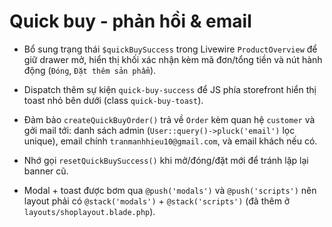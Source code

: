 # Quick buy - phản hồi & email

- Bổ sung trạng thái `$quickBuySuccess` trong Livewire `ProductOverview` để giữ drawer mở, hiển thị khối xác nhận kèm mã đơn/tổng tiền và nút hành động (`Đóng`, `Đặt thêm sản phẩm`).
- Dispatch thêm sự kiện `quick-buy-success` để JS phía storefront hiển thị toast nhỏ bên dưới (class `quick-buy-toast`).
- Đảm bảo `createQuickBuyOrder()` trả về `Order` kèm quan hệ `customer` và gởi mail tới: danh sách admin (`User::query()->pluck('email')` lọc unique), email chính `tranmanhhieu10@gmail.com`, và email khách nếu có.
- Nhớ gọi `resetQuickBuySuccess()` khi mở/đóng/đặt mới để tránh lặp lại banner cũ.

- Modal + toast được bơm qua `@push('modals')` và `@push('scripts')` nên layout phải có `@stack('modals')` + `@stack('scripts')` (đã thêm ở `layouts/shoplayout.blade.php`).
